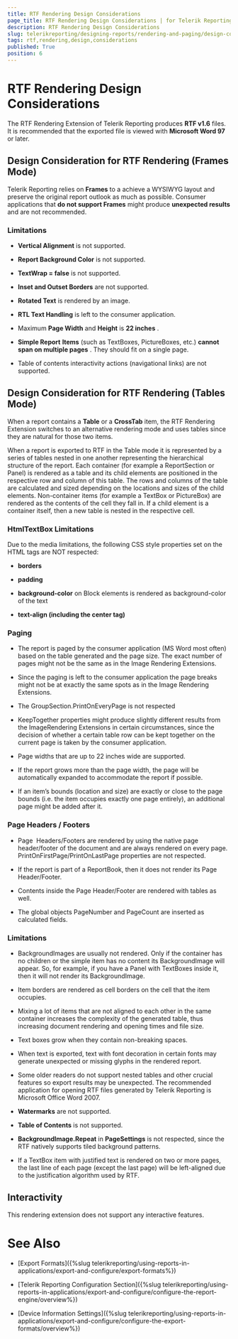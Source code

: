 ```yaml
---
title: RTF Rendering Design Considerations
page_title: RTF Rendering Design Considerations | for Telerik Reporting Documentation
description: RTF Rendering Design Considerations
slug: telerikreporting/designing-reports/rendering-and-paging/design-considerations-for-report-rendering/rtf-rendering-design-considerations
tags: rtf,rendering,design,considerations
published: True
position: 6
---
```


# RTF Rendering Design Considerations



The RTF Rendering Extension of Telerik Reporting produces __RTF v1.6__ files. It         is recommended that the exported file is viewed with __Microsoft Word 97__ or later.       

## Design Consideration for RTF Rendering (Frames Mode)

Telerik Reporting relies on __Frames__ to a achieve a WYSIWYG layout           and preserve the original report outlook as much as possible. Consumer applications that           __do not support Frames__ might produce __unexpected results__           and are not recommended.         

### Limitations

*  __Vertical Alignment__ is not supported.

*  __Report Background Color__ is not supported.

*  __TextWrap = false__ is not supported.

*  __Inset and Outset Borders__ are not supported.

*  __Rotated Text__ is rendered by an image.

*  __RTL Text Handling__ is left to the consumer application.

* Maximum __Page Width__ and __Height__ is __22 inches__ .

*  __Simple Report__  __Items__ (such as TextBoxes, PictureBoxes, etc.) __cannot span on multiple pages__ . They should fit on a single page.

* Table of contents interactivity actions (navigational links) are not supported.

## Design Consideration for RTF Rendering (Tables Mode)

When a report contains a __Table__ or a __CrossTab__ item, the RTF Rendering Extension switches to an alternative rendering mode and uses tables since they are natural for those two items.         

When a report is exported to RTF in the Table mode it is represented by a series of tables nested in one another representing the hierarchical structure of the report. Each container (for example a ReportSection or Panel) is rendered as a table and its child elements are positioned in the respective row and column of this table. The rows and columns of the table are calculated and sized depending on the locations and sizes of the child elements. Non-container items (for example a TextBox or PictureBox) are rendered as the contents of the cell they fall in. If a child element is a container itself, then a new table is nested in the respective cell.

### HtmlTextBox Limitations

Due to the media limitations, the following CSS style properties set on the HTML tags are NOT respected:             

* __borders__

* __padding__

*  __background-color__ on Block elements is rendered as background-color of the text

* __text-align (including the center tag)__

### Paging

* The report is paged by the consumer application (MS Word most often) based on the table generated and the page size. The exact number of pages might not be the same as in the Image Rendering Extensions.

* Since the paging is left to the consumer application the page breaks might not be at exactly the same spots as in the Image Rendering Extensions.

* The GroupSection.PrintOnEveryPage is not respected

* KeepTogether properties might produce slightly different results from the ImageRendering Extensions in certain circumstances, since the decision of whether a certain table row can be kept together on the current page is taken by the consumer application.

* Page widths that are up to 22 inches wide are supported.

* If the report grows more than the page width, the page will be automatically expanded to accommodate the report if possible.

* If an item’s bounds (location and size) are exactly or close to the page bounds (i.e. the item occupies exactly one page entirely), an additional page might be added after it.

### Page Headers / Footers

* Page  Headers/Footers are rendered by using the native page header/footer of the document and are always rendered on every page. PrintOnFirstPage/PrintOnLastPage properties are not respected.

* If the report is part of a ReportBook, then it does not render its Page Header/Footer.

* Contents inside the Page Header/Footer are rendered with tables as well.

* The global objects PageNumber and PageCount are inserted as calculated fields.

### Limitations

* BackgroundImages are usually not rendered. Only if the container has no children or the simple item has no content its BackgroundImage will appear. So, for example, if you have a Panel with TextBoxes inside it, then it will not render its BackgroundImage.

* Item borders are rendered as cell borders on the cell that the item occupies.

* Mixing a lot of items that are not aligned to each other in the same container increases the complexity of the generated table, thus increasing document rendering and opening times and file size.

* Text boxes grow when they contain non-breaking spaces.

* When text is exported, text with font decoration in certain fonts may generate unexpected or missing glyphs in the rendered report.

* Some older readers do not support nested tables and other crucial features so export results may be unexpected. The recommended application for opening RTF files generated by Telerik Reporting is Microsoft Office Word 2007.

*  __Watermarks__ are not supported.

*  __Table of Contents__ is not supported.

*  __BackgroundImage.Repeat__ in __PageSettings__ is not respected, since the RTF natively supports tiled background patterns.

* If a TextBox item with justified text is rendered on two or more pages, the last line of each page (except the last page) will be left-aligned due to the justification algorithm used by RTF.

## Interactivity

This rendering extension does not support any interactive features.

# See Also


 * [Export Formats]({%slug telerikreporting/using-reports-in-applications/export-and-configure/export-formats%})

 * [Telerik Reporting Configuration Section]({%slug telerikreporting/using-reports-in-applications/export-and-configure/configure-the-report-engine/overview%})

 * [Device Information Settings]({%slug telerikreporting/using-reports-in-applications/export-and-configure/configure-the-export-formats/overview%})
